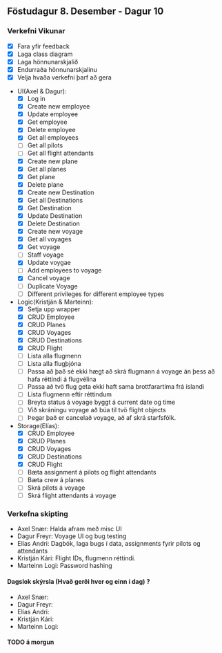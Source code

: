 ## Föstudagur 8. Desember - Dagur 10

### Verkefni Vikunar

- [x] Fara yfir feedback
- [x] Laga class diagram
- [x] Laga hönnunarskjalið
- [x] Endurraða hönnunarskjalinu
- [x] Velja hvaða verkefni þarf að gera
- UI(Axel & Dagur):
  - [x] Log in
  - [x] Create new employee
  - [x] Update employee
  - [x] Get employee
  - [x] Delete employee
  - [x] Get all employees
  - [ ] Get all pilots
  - [ ] Get all flight attendants
  - [x] Create new plane
  - [x] Get all planes
  - [x] Get plane
  - [x] Delete plane
  - [x] Create new Destination
  - [x] Get all Destinations
  - [x] Get Destination
  - [x] Update Destination
  - [x] Delete Destination
  - [x] Create new voyage
  - [x] Get all voyages
  - [x] Get voyage
  - [ ] Staff voyage
  - [x] Update voygae
  - [ ] Add employees to voyage
  - [x] Cancel voyage
  - [ ] Duplicate Voyage
  - [ ] Different privileges for different employee types
- Logic(Kristján & Marteinn):
  - [x] Setja upp wrapper
  - [x] CRUD Employee
  - [x] CRUD Planes
  - [x] CRUD Voyages
  - [x] CRUD Destinations
  - [X] CRUD Flight
  - [ ] Lista alla flugmenn
  - [ ] Lista alla flugþjóna
  - [ ] Passa að það sé ekki hægt að skrá flugmann á voyage án þess að hafa réttindi á flugvélina
  - [ ] Passa að tvö flug geta ekki haft sama brottfarartíma frá íslandi
  - [ ] Lista flugmenn eftir réttindum
  - [ ] Breyta status á voyage byggt á current date og time
  - [ ] Við skráningu voyage að búa til tvö flight objects
  - [ ] Þegar það er cancelað voyage, að af skrá starfsfólk.
- Storage(Elías):
  - [x] CRUD Employee
  - [x] CRUD Planes
  - [x] CRUD Voyages
  - [x] CRUD Destinations
  - [x] CRUD Flight
  - [ ] Bæta assignment á pilots og flight attendants
  - [ ] Bæta crew á planes
  - [ ] Skrá pilots á voyage
  - [ ] Skrá flight attendants á voyage

### Verkefna skipting
- Axel Snær: Halda afram með misc UI
- Dagur Freyr: Voyage UI og bug testing
- Elías Andri: Dagbók, laga bugs í data, assignments fyrir pilots og attendants
- Kristján Kári: Flight IDs, flugmenn réttindi.
- Marteinn Logi: Password hashing

#### Dagslok skýrsla (Hvað gerði hver og einn í dag) ?

- Axel Snær: 
- Dagur Freyr: 
- Elías Andri: 
- Kristján Kári: 
- Marteinn Logi: 

#### TODO á morgun
